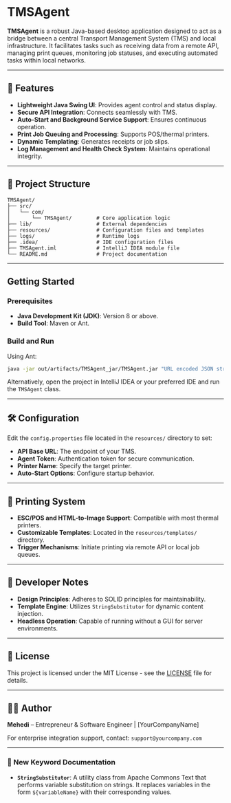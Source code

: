 # TMSAgent

**TMSAgent** is a robust Java-based desktop application designed to act as a bridge between a central Transport Management System (TMS) and local infrastructure. It facilitates tasks such as receiving data from a remote API, managing print queues, monitoring job statuses, and executing automated tasks within local networks.

---

## 🔧 Features

* **Lightweight Java Swing UI**: Provides agent control and status display.
* **Secure API Integration**: Connects seamlessly with TMS.
* **Auto-Start and Background Service Support**: Ensures continuous operation.
* **Print Job Queuing and Processing**: Supports POS/thermal printers.
* **Dynamic Templating**: Generates receipts or job slips.
* **Log Management and Health Check System**: Maintains operational integrity.

---

## 📁 Project Structure

```
TMSAgent/
├── src/
│   └── com/
│       └── TMSAgent/        # Core application logic
├── lib/                     # External dependencies
├── resources/               # Configuration files and templates
├── logs/                    # Runtime logs
├── .idea/                   # IDE configuration files
├── TMSAgent.iml             # IntelliJ IDEA module file
└── README.md                # Project documentation
```

---

## Getting Started

### Prerequisites

* **Java Development Kit (JDK)**: Version 8 or above.
* **Build Tool**: Maven or Ant.

### Build and Run

Using Ant:

```bash
java -jar out/artifacts/TMSAgent_jar/TMSAgent.jar "URL encoded JSON string"
```

Alternatively, open the project in IntelliJ IDEA or your preferred IDE and run the `TMSAgent` class.

---

## 🛠 Configuration

Edit the `config.properties` file located in the `resources/` directory to set:

* **API Base URL**: The endpoint of your TMS.
* **Agent Token**: Authentication token for secure communication.
* **Printer Name**: Specify the target printer.
* **Auto-Start Options**: Configure startup behavior.

---

## 🧾 Printing System

* **ESC/POS and HTML-to-Image Support**: Compatible with most thermal printers.
* **Customizable Templates**: Located in the `resources/templates/` directory.
* **Trigger Mechanisms**: Initiate printing via remote API or local job queues.

---

## 🧠 Developer Notes

* **Design Principles**: Adheres to SOLID principles for maintainability.
* **Template Engine**: Utilizes `StringSubstitutor` for dynamic content injection.
* **Headless Operation**: Capable of running without a GUI for server environments.

---

## 📄 License

This project is licensed under the MIT License - see the [LICENSE](LICENSE) file for details.

---

## 👨‍💻 Author

**Mehedi** – Entrepreneur & Software Engineer | \[YourCompanyName]

For enterprise integration support, contact: `support@yourcompany.com`

---

### 📘 New Keyword Documentation

* **`StringSubstitutor`**: A utility class from Apache Commons Text that performs variable substitution on strings. It replaces variables in the form `${variableName}` with their corresponding values.
